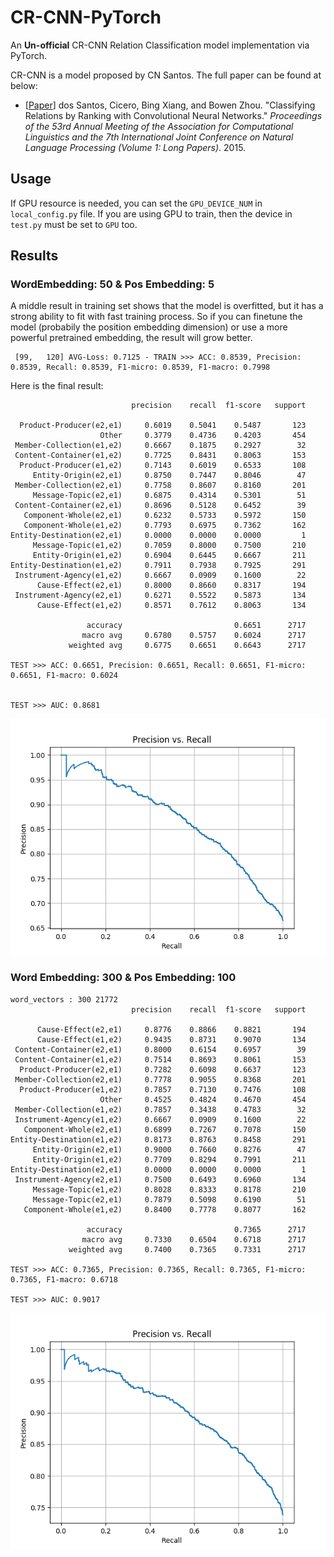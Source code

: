 # CR-CNN-PyTorch
An **Un-official** CR-CNN Relation Classification model implementation via PyTorch. 

CR-CNN is a model proposed by CN Santos. The full paper can be found at below:

- [[Paper](https://www.aclweb.org/anthology/P15-1061)] dos Santos, Cicero, Bing Xiang, and Bowen Zhou. "Classifying Relations by Ranking with Convolutional Neural Networks." *Proceedings of the 53rd Annual Meeting of the Association for Computational Linguistics and the 7th International Joint Conference on Natural Language Processing (Volume 1: Long Papers)*. 2015.

## Usage
If GPU resource is needed, you can set the `GPU_DEVICE_NUM` in `local_config.py` file.
If you are using GPU to train, then the device in `test.py` must be set to `GPU` too.

## Results

### WordEmbedding: 50 & Pos Embedding: 5

A middle result in training set shows that the model is overfitted, but it has a strong ability to fit with fast training process. So if you can finetune the model (probabily the position embedding dimension) or use a more powerful pretrained embedding, the result will grow better.
```
 [99,   120] AVG-Loss: 0.7125 - TRAIN >>> ACC: 0.8539, Precision: 0.8539, Recall: 0.8539, F1-micro: 0.8539, F1-macro: 0.7998
```

Here is the final result:
```
                           precision    recall  f1-score   support
                                                                   
  Product-Producer(e2,e1)     0.6019    0.5041    0.5487       123
                    Other     0.3779    0.4736    0.4203       454
 Member-Collection(e1,e2)     0.6667    0.1875    0.2927        32
 Content-Container(e1,e2)     0.7725    0.8431    0.8063       153
  Product-Producer(e1,e2)     0.7143    0.6019    0.6533       108
     Entity-Origin(e2,e1)     0.8750    0.7447    0.8046        47
 Member-Collection(e2,e1)     0.7758    0.8607    0.8160       201
     Message-Topic(e2,e1)     0.6875    0.4314    0.5301        51
 Content-Container(e2,e1)     0.8696    0.5128    0.6452        39 
   Component-Whole(e2,e1)     0.6232    0.5733    0.5972       150
   Component-Whole(e1,e2)     0.7793    0.6975    0.7362       162
Entity-Destination(e2,e1)     0.0000    0.0000    0.0000         1
     Message-Topic(e1,e2)     0.7059    0.8000    0.7500       210 
     Entity-Origin(e1,e2)     0.6904    0.6445    0.6667       211
Entity-Destination(e1,e2)     0.7911    0.7938    0.7925       291
 Instrument-Agency(e1,e2)     0.6667    0.0909    0.1600        22 
      Cause-Effect(e2,e1)     0.8000    0.8660    0.8317       194
 Instrument-Agency(e2,e1)     0.6271    0.5522    0.5873       134
      Cause-Effect(e1,e2)     0.8571    0.7612    0.8063       134
                                                                   
                 accuracy                         0.6651      2717
                macro avg     0.6780    0.5757    0.6024      2717
             weighted avg     0.6775    0.6651    0.6643      2717
             
TEST >>> ACC: 0.6651, Precision: 0.6651, Recall: 0.6651, F1-micro: 0.6651, F1-macro: 0.6024   


TEST >>> AUC: 0.8681
```
![50-5](result/test_prc50.png)

### Word Embedding: 300 & Pos Embedding: 100

```
word_vectors : 300 21772
                           precision    recall  f1-score   support

      Cause-Effect(e2,e1)     0.8776    0.8866    0.8821       194
      Cause-Effect(e1,e2)     0.9435    0.8731    0.9070       134
 Content-Container(e2,e1)     0.8000    0.6154    0.6957        39
 Content-Container(e1,e2)     0.7514    0.8693    0.8061       153
  Product-Producer(e2,e1)     0.7282    0.6098    0.6637       123
 Member-Collection(e2,e1)     0.7778    0.9055    0.8368       201
  Product-Producer(e1,e2)     0.7857    0.7130    0.7476       108
                    Other     0.4525    0.4824    0.4670       454
 Member-Collection(e1,e2)     0.7857    0.3438    0.4783        32
 Instrument-Agency(e1,e2)     0.6667    0.0909    0.1600        22
   Component-Whole(e2,e1)     0.6899    0.7267    0.7078       150
Entity-Destination(e1,e2)     0.8173    0.8763    0.8458       291
     Entity-Origin(e2,e1)     0.9000    0.7660    0.8276        47
     Entity-Origin(e1,e2)     0.7709    0.8294    0.7991       211
Entity-Destination(e2,e1)     0.0000    0.0000    0.0000         1
 Instrument-Agency(e2,e1)     0.7500    0.6493    0.6960       134
     Message-Topic(e1,e2)     0.8028    0.8333    0.8178       210
     Message-Topic(e2,e1)     0.7879    0.5098    0.6190        51
   Component-Whole(e1,e2)     0.8400    0.7778    0.8077       162

                 accuracy                         0.7365      2717
                macro avg     0.7330    0.6504    0.6718      2717
             weighted avg     0.7400    0.7365    0.7331      2717

TEST >>> ACC: 0.7365, Precision: 0.7365, Recall: 0.7365, F1-micro: 0.7365, F1-macro: 0.6718

TEST >>> AUC: 0.9017
```

![300-100](result/test_prc.png)